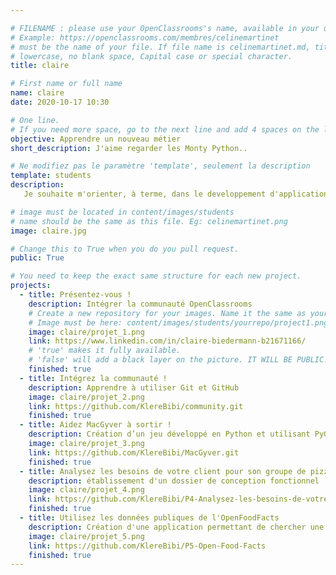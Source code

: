 ```yaml
---

# FILENAME : please use your OpenClassrooms's name, available in your url.
# Example: https://openclassrooms.com/membres/celinemartinet
# must be the name of your file. If file name is celinemartinet.md, title is celinemartinet.
# lowercase, no blank space, Capital case or special character.
title: claire

# First name or full name
name: claire
date: 2020-10-17 10:30

# One line.
# If you need more space, go to the next line and add 4 spaces on the left, as in 'description'.
objective: Apprendre un nouveau métier 
short_description: J'aime regarder les Monty Python..

# Ne modifiez pas le paramètre 'template', seulement la description
template: students
description:
   Je souhaite m'orienter, à terme, dans le developpement d'application médicale. 

# image must be located in content/images/students
# name should be the same as this file. Eg: celinemartinet.png
image: claire.jpg

# Change this to True when you do you pull request.
public: True

# You need to keep the exact same structure for each new project.
projects:
  - title: Présentez-vous !
    description: Intégrer la communauté OpenClassrooms 
    # Create a new repository for your images. Name it the same as your nickname and profile picture.
    # Image must be here: content/images/students/yourrepo/project1.png
    image: claire/projet_1.png
    link: https://www.linkedin.com/in/claire-biedermann-b21671166/
    # 'true' makes it fully available.
    # 'false' will add a black layer on the picture. IT WILL BE PUBLIC!
    finished: true
  - title: Intégrez la communauté !
    description: Apprendre à utiliser Git et GitHub 
    image: claire/projet_2.png
    link: https://github.com/KlereBibi/community.git
    finished: true
  - title: Aidez MacGyver à sortir !
    description: Création d’un jeu développé en Python et utilisant PyGame.
    image: claire/projet_3.png
    link: https://github.com/KlereBibi/MacGyver.git
    finished: true
  - title: Analysez les besoins de votre client pour son groupe de pizzerias
    description: établissement d'un dossier de conception fonctionnel 
    image: claire/projet_4.png
    link: https://github.com/KlereBibi/P4-Analysez-les-besoins-de-votre-client-pour-son-groupe-de-pizzerias.git
    finished: true
  - title: Utilisez les données publiques de l'OpenFoodFacts
    description: Création d'une application permettant de chercher une substitut à partir des données d'open food facts
    image: claire/projet_5.png
    link: https://github.com/KlereBibi/P5-Open-Food-Facts
    finished: true
---
```

